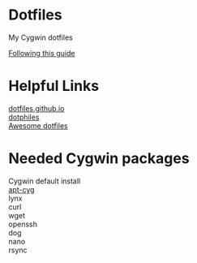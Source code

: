 # Dotfiles
My Cygwin dotfiles  

[Following this guide](http://blog.smalleycreative.com/tutorials/using-git-and-github-to-manage-your-dotfiles/)

# Helpful Links  
[dotfiles.github.io](https://dotfiles.github.io/)  
[dotphiles](https://github.com/dotphiles/dotphiles)  
[Awesome dotfiles](https://github.com/webpro/awesome-dotfiles)  

# Needed Cygwin packages  
Cygwin default install  
[apt-cyg](https://github.com/transcode-open/apt-cyg)  
lynx  
curl  
wget  
openssh  
dog  
nano  
rsync  

